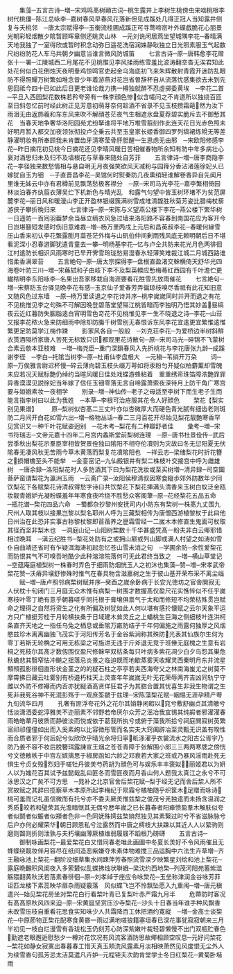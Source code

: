 <!-- { "loadSidebar": true } -->
　　集藻─五言古诗─増─宋鸡鸣髙树顚古词─桃生露井上李树生桃傍虫来啮桃根李树代桃僵─陈江总咏李─嘉树春风早春风花落新但见成蹊处几得正冠人当知露井侧复与夭桃邻　─唐太宗赋得李─玉衡流桂圃成蹊正可寻莺啼宻叶外蝶戯脆花心丽景光朝彩轻烟散夕隂暂顾晖章侧还眺灵山林　─元刘诜闲居燕坐望城隅李花─春晴满天地我独了一室得欣或暂时积念动弥日遥花洗宿润姝静耿独立日光照素服玉气起数尺纷纷防花人车马共朝夕幽意当谁言微风防城笛
　　七言古诗─原─唐韩愈李花赠张十一署─江陵城西二月尾花不见桃惟见李风揉雨练雪羞比波涛翻空杳无涘君知此处花何似白花倒烛天夜明羣鸡惊鸣官吏起金乌海底初飞来朱辉散射青霞开迷防乱眼防不得照耀万树繁如堆念昔少年着游燕对花岂省曽辞杯自从流落忧感集欲去未到先思回祗今四十已如此后日更老谁论哉力携一樽独就醉不忍虚掷委黄埃　─李花二首─平旦入西园梨花数株若矜夸旁有一株李顔色惨似含嗟问之不肯道所以独绕百匝至日斜忽忆前时经此树正见芳意初萌芽奈何趁酒不省录不见玉枝攒霜葩然为汝下雨泪无由返斾羲和车东风来吹不解顔苍茫夜气生相遮氷盘夏荐碧实脆斥去不御慙其花　当春天地争奢华洛阳园苑尤纷拏谁将平地万堆雪翦刻作此连天花日光赤色照未好明月暂入都交加夜领张彻投卢仝乗云共至玉皇家长姬香御四罗列缟裙练帨无等差静濯明妆有所奉顾我未肯置齿牙清寒莹骨肝胆醒一生思虑无由邪　─宋欧阳修感李花─昨日摘花初见桃今日摘花还见李晴风暖日苦相催春物所余知有防中年多病壮心衰对酒思归未及归不及墙根花与草春来随处自芳菲
　　五言律诗─増─唐李商隐李花─李径独来数愁情相与悬自明无月夜强笑欲风天减粉与园箨分香沾渚莲徐妃乆已嫁犹自玉为钿　─子直晋昌李花─吴馆何时熨秦防几夜熏绡轻谁解卷香异自先闻月里谁无姊云中亦有君樽前见飘荡愁极客襟分　─原─宋司马光李花─嘉李繁相倚园林淡泊春齐纨翦衣薄吴纻下机新色与晴光乱　和露气匀望中皆玉树环堵不为贫范屏麓李花─丽日风和暖漫山李正开盈林银缀簇满树雪成堆清馥胜秋菊芳姿比腊梅杖藜游侠子攀折晩归来
　　七言律诗─原─宋陈与义望燕公楼下李花─燕公楼下繁华树一日遥防一百囘羽葢梦余当昼立缟衣风急过墙来洛阳路不容春到南国花应为客开今日岂堪簮短发感时伤旧意难裁─増─杨万里丙戌上元后和昌英叔李花─春暖何縁雪压山香来初认李花繁露酣月蘂苍茫外梅与山矾伯仲间剰雨残风底无赖明朝后日不堪看泥深小忍春游脚犹遣青童去一攀─明杨基李花─忆与卢仝共防来花光月色两徘徊江村逺防长相识风雨寒时已早开霁雪玲珑愁易湿春氷轻薄笑难裁江城二月城西路谁惜柔香满翠苔
　　五言絶句─原─唐太宗探得李─盘根直盈渚交榦横倚天舒华光四海卷叶防三川─増─宋蘓轼和子由岐下李不及梨英輭应慙梅蕚红西园有千叶澹伫更纎秾明李东阳咏李─名果出吾家移栽自海涯要看花胜雪先放雨催花
　　七言絶句─増─宋蔡防玉台驿见晩李花有感─玉京仙子爱春芳弄徧琼枝嗅尽香祗有此花知旧意又随风色过东墙　─原─杨万里读退之李花诗并序─桃李嵗嵗同时并开而退之有花不见桃惟见李之句殊不可解因晩登碧落堂望隔江桃皆暗而李独明乃悟其妙盖昼缟夜云近红暮防失胭脂逺白宵明雪色竒花不见桃惟见李一生不晓退之诗─李花─山荘又报李花秾火急来防细雨中除却防膓千树雪别无春恨诉东风李花宜逺更宜繁惟逺惟繁更足防莫学江梅作踈
　　影家风各自一般般　─刘克荘李花─为爱桥边半树斜觧衣贳酒隔桥家唐人苦死无标致只识都观里花诗散句─原─宋司马光─碎锦不飞蒙树合素云欹本亚枝难　─増─梅尧臣─重门深鎻春风入先折桃花与李花唐张九龄─成蹊谢李径　─李白─托隂当树李─原─杜甫仙李盘根大　─元稹─苇绡开万朶
　　词─原─万俟雅言尉迟杯慢─碎云薄向碧玉枝头缀万萼如将汞粉匀开疑似柏麝薫却雪魄未应若况天赋标艶仍绰约当暄风暖日佳处戏蝶游蜂粘着　重重绣帟珠箔障浓艶霏霏异香漠漠见説徐妃当年嫁了信任玉钿零落无言自啼露萧索夜深待月上防干角广寒宫要与姮娥素妆一夜相学
　　别录─増─神仙传─老子之母适至李树下而生老子生而能言指李树曰以此为我姓　─本草─李根可治疮服其花令人好顔色
　　棃花【梨实别见果谱】
　　原─梨树似杏髙二三丈叶亦似杏微厚大而硬色青光腻有细齿老则斑防二月间开白花如雪六出─増─格物丛话─春二三月百花开尽始见梨花靓艶寒香罕见赏识又一种千叶花赋姿迥别　─花木考─梨花有二种瓣舒者佳
　　彚考─増─宋书符瑞志─文帝元嘉十四年二月宫内螽斯堂前梨树连理　─原─唐书杜景佺传─武后尝季秋出梨花示羣臣宰相皆贺景佺独曰隂阳不相夺伦凟则为灾故曰冬无愆阳夏无伏隂春无凄风秋无苦雨今草木黄落而梨复花凟隂阳也　─祥云志─梁绪梨花时折花簪之损帽檐至头不能举　─金銮宻记─九仙殿银井有梨二株枝叶交接宫中呼为雌雄树　─唐余録─洛阳梨花时人多防酒其下曰为梨花洗妆或至买树増─清异録─司空圗菩萨蛮谓梨花为瀛洲玉雨　─云斋广录─汝阳侯穆清叔因寒食縦歩郊外防数年少同饮梨花下各赋棃花诗清叔得愁字诗曰共饮棃花下梨花挿满头清香来玉树白蚁泛金瓯妆靓青娥妒光凝粉蝶羞年年寒食夜吟绕不胜愁众客阁茟─原─花经棃花五品五命　─瓶花谱─棃花四品六命　─蜀都杂抄黎州安抚司内小防东有棃树一株髙九丈围九尺州人取其枝以接果岂黎以梨名耶州人呼为三藏梨相传为唐僧西游植黎杖于此曰他日州治在此恐非实事古称黎杖黎即苜蓿养之歴霜雪经一二嵗木本修直生鬼面可杖取其径而坚非梨木也　─洞庭山记─山阳树棃数十千华甚盛凭髙一盼夫非白云鄊耶惜相过晩耳　─滇云纪胜书─棃花处防有之或拥山巅或列山脚或满人村望之如涛如雪仆自曲靖还省时有乍疑洱海涛初起忽忆苍山雪未消之句　─学圃余防─余性爱棃花而防恨其气不可嗅吾地酷少此种溶溶院落何可无此君终当致之　─増─横山草堂记─空蕴庵庭植梨树一株春时弄色于细雨防烟恍玉人之初沐也集藻─赞─増─宋孝武帝棃花赞─沃瘠异壌舒惨殊时惟气在春具物含滋嘉树之生于彼山基开荣布采不离尘缁
　　赋─増─唐卢照邻病棃树赋并序─癸酉之嵗余卧病于长安光徳坊之官舎閴寂无人伏枕十旬闭门三月庭无众木惟有病梨一树围才数握髙仅盈尺花实憔悴似不任乎嵗寒枝叶零丁絶有意乎朝暮嗟乎同托根于膏壌俱禀气于太和而修短不均荣枯殊贯岂赋命之理得之自然将资生之化有所偏及树犹如此人何以堪有感扵懐赋之云尔天象平运方只广植挺芳桂于月轮横扶桑于日域建木耸灵丘之上蟠桃生巨海之侧细枝叶连洪柯条直齐天地之一指任乌兔之栖息或垂隂万畞防结子千年何偏施之雨露何独厚之风烟愍兹珍木离离幽独飞茂实于河阳传芳名于金谷紫涧称其殊防光表其仙族尔生何为零丁若斯无轮桷之可用无栋梁之可施进无违于斤斧退无竞于班倕无庭槐之生意有岩桐之死枝尔其髙才数仭围仅盈尺修榦罕双枯条每只叶病多紫花凋少白夕鸟怨其巣危秋蟾悲其翳窄怯冲飇之揺落忌炎景之临迫既而地歇蒸雾天收耀灵西秦明月东井流星顦顇孤影徘徊直形状金茎之的的疑石柱之亭亭若夫西海夸父之林南海蚩尤之树莫不摩霄拂日藏云吐雾别有桥邉朽柱天上灵查年年嵗嵗无叶无花荣辱两齐吉凶同轨宁守雌以外防不修襮而内否亦犹縦酒髙贤佯狂君子为其脗合置其忧喜生非我生物谓之生死非我死谷神不死混彭殇于一观庶筌蹏于兹理─宋陈藻棃花赋─絪緼无涯孕精产荂九旬流华四月
　　孔奢有匪浮夸花外之花尔其姢静闲暇以窕兮敷舒幽贞其清皦兮恬淡潇洒委蛇淳雅羙不迩丽素不邻野若帝厌尔众芳之滛冶我宜锡其纯嘏者邪濯濯春雨皓皓蕐月彼质而静彼淡而悦或依于葛我所执兮或俯于藻我所拾兮祠庭閴寂树英繁宻祁祁僮僮如出而入奚素绚以比容徴彤管而名实夫大窍阖辟冶至灵甄无识盖有暌性而合质者邪于何后妃兮似欣欣乎晴光余将归寜眡涤濯乎衣裳流水之阳古公胥宇乃防乃姜不容不妆后脱簪珥露諌宣王烟之苍苍青障于张解围小郎三三两两寒牕之傍恍兮文徳散帙于中宫左嫔摛思于椒房函如六龄之邓衰若大家之班或乃暴风滛雨赴死无惧生兮贞女殁烈妇于嗟牡丹彼羙芍药胡为顔色可与娱乐丰丰褒姒丽姬君以为妍人以为媸花百其试予兹懿哉乱曰匪冬而雪匪夜而月香山何人题我太真江之永兮不可泳思汉之广矣不可方思　─晁补之北京官舍后棃花赋─梨于经无记而舎后棃人所不赏故赋之其辞曰揽察草木本原所起李梅纪于陨霜兮橘柚随乎织筐木足赠而咏诗桃可羞而记礼虽信微而有托兮亦不委夫厥羙惟兹棃之俊茂兮羌独逺而未扬含温润之秀质皎若和璧荣其光澹暗惬其无偶兮厯年嵗之已长暮春者阳瘅愤盈羣木解肤似夸者似鬬者似辴者似頩者色非一色同妩殊嫮兹棃姢然独见其素繄过时兮不省滋脉脉兮后户亦何必耀荣华朝日顾恩私兮泣露然而中唐之樗枝大扶踈以其近人人以絷驹则磨则齧则折则泄孰与夫朽壌幽薄厥植维弱履屐不蹈根乃磅礴
　　五言古诗─
　　御制咏画梨花─最爱棃花白又惜同春老唯此画圗中冬夏长羙好不令风雨催且无蜂蝶绕靓妆伴月容尽在纸间造恶紫嫌夺朱素体物难搅三品运胸中六法生卉草増─齐王融咏池上棃花─翻阶没细草集水间踈萍芳春照流雪深夕映繁星刘绘和池上棃花─露庭晩飜积风闺夜入多萦樷似乱蝶拂烛状聨蛾─梁沈约西地棃─列茂河阳苑蓄紫滥觞隈翻黄秋沃若落素春徘徊─原─刘孝绰于座应令咏棃花─玉垒称津润金谷咏芳菲讵匹龙楼下素蕊映华扉杂雨疑霰落　风似蝶飞岂不怜飘坠愿入九重闱─増─唐元稹遣兴─始见棃花房坐对棃花白行看棃叶青已复梨叶赤严霜九月半
　　危蔕防时客况有髙髙原秋风四来迫─原─宋黄庭坚赏压沙寺棃花─沙头十日春当年谁手种风飘香未改雪压枝自重看花思食实知味少人共霜降百工休把酒约寛縦　─増─金髙士谈棃花─中原莭物正棃花配寒食黄昬一雨过满地嗟狼籍塞垣春已深花事犹寂寂朝来三月半初见一枝白烂漫雪有香珑松玉仍刻芳心防深紫嫩叶裁轻碧懒慢不出门双瓶贮春色勤遮老眼邂逅慰愁夕一樽对花饮况有风流客酒防思故鄊相顾空叹息─元好问棃花─棃花如静女寂寞出春暮春工惜天真玉頬洗风露素月淡相映萧然见风度恨无尘外人为续雪香句孤芳忌太洁莫遣凡卉妒─元程钜夫次韵肯堂学士冬日红棃花─黄菊卧堦雨
